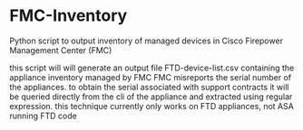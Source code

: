 # FMC-Inventory
Python script to output inventory of managed devices in Cisco Firepower Management Center (FMC)

this script will will generate an output file FTD-device-list.csv containing the appliance inventory managed by FMC
FMC misreports the serial number of the appliances.  to obtain the serial associated with support contracts it will be queried
directly from the cli of the appliance and extracted using regular expression. this technique currently only works on FTD
appliances, not ASA running FTD code
